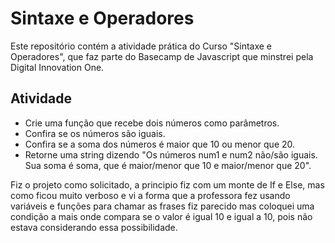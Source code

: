 # Sintaxe e Operadores
<p>Este repositório contém a atividade prática do Curso "Sintaxe e Operadores", que faz parte do Basecamp de Javascript que minstrei pela Digital Innovation One.</p>

## Atividade
<ul>
  <li>Crie uma função que recebe dois números como parâmetros.</li>
  <li>Confira se os números são iguais.</li>
  <li>Confira se a soma dos números é maior que 10 ou menor que 20.</li>
  <li>Retorne uma string dizendo "Os números num1 e num2 não/são iguais. Sua soma é soma, que é maior/menor que 10 e maior/menor que 20".</li>
</ul>

<p>Fiz o projeto como solicitado, a principio fiz com um monte de If e Else, mas como ficou muito verboso e vi a forma que a professora fez usando variáveis e funções para chamar as frases fiz parecido mas coloquei uma condição a mais onde compara se o valor é igual 10 e igual a 10, pois não estava considerando essa possibilidade.</p>
